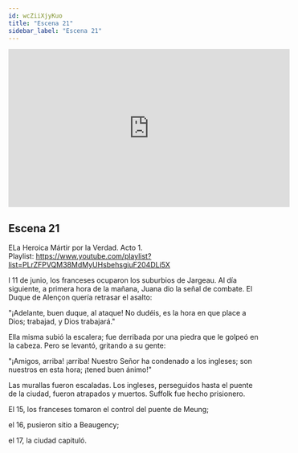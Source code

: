 ```yaml
---
id: wcZiiXjyKuo
title: "Escena 21"
sidebar_label: "Escena 21"
---
```


<div class="video-float-container">
  <iframe
    width="560"
    height="315"
    src="https://www.youtube.com/embed/wcZiiXjyKuo"
    title="YouTube video player"
    frameborder="0"
    allow="accelerometer; autoplay; clipboard-write; encrypted-media; gyroscope; picture-in-picture; web-share"
    referrerpolicy="strict-origin-when-cross-origin"
    allowfullscreen
  ></iframe>
</div>

## Escena 21

ELa Heroica Mártir por la Verdad. Acto 1.  
Playlist: https://www.youtube.com/playlist?list=PLrZFPVQM38MdMyUHsbehsgiuF204DLi5X

l 11 de junio, los franceses ocuparon los suburbios de Jargeau. Al día siguiente, a primera hora de la mañana, Juana dio la señal de combate. El Duque de Alençon quería retrasar el asalto:

"¡Adelante, buen duque, al ataque! No dudéis, es la hora en que place a Dios; trabajad, y Dios trabajará."

Ella misma subió la escalera; fue derribada por una piedra que le golpeó en la cabeza. Pero se levantó, gritando a su gente:

"¡Amigos, arriba! ¡arriba! Nuestro Señor ha condenado a los ingleses; son nuestros en esta hora; ¡tened buen ánimo!"

Las murallas fueron escaladas. Los ingleses, perseguidos hasta el puente de la ciudad, fueron atrapados y muertos. Suffolk fue hecho prisionero.

El 15, los franceses tomaron el control del puente de Meung;

el 16, pusieron sitio a Beaugency;

el 17, la ciudad capituló.
